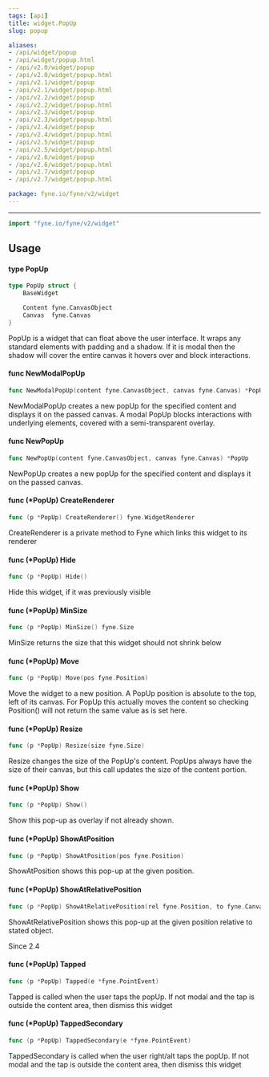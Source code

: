 ```yaml
---
tags: [api]
title: widget.PopUp
slug: popup

aliases:
- /api/widget/popup
- /api/widget/popup.html
- /api/v2.0/widget/popup
- /api/v2.0/widget/popup.html
- /api/v2.1/widget/popup
- /api/v2.1/widget/popup.html
- /api/v2.2/widget/popup
- /api/v2.2/widget/popup.html
- /api/v2.3/widget/popup
- /api/v2.3/widget/popup.html
- /api/v2.4/widget/popup
- /api/v2.4/widget/popup.html
- /api/v2.5/widget/popup
- /api/v2.5/widget/popup.html
- /api/v2.6/widget/popup
- /api/v2.6/widget/popup.html
- /api/v2.7/widget/popup
- /api/v2.7/widget/popup.html

package: fyne.io/fyne/v2/widget
---
```



---
```go
import "fyne.io/fyne/v2/widget"
```

## Usage

#### type PopUp

```go
type PopUp struct {
	BaseWidget

	Content fyne.CanvasObject
	Canvas  fyne.Canvas
}
```

PopUp is a widget that can float above the user interface. It wraps any standard elements with padding and a shadow. If it is modal then the shadow will cover the entire canvas it hovers over and block interactions.

#### func  NewModalPopUp

```go
func NewModalPopUp(content fyne.CanvasObject, canvas fyne.Canvas) *PopUp
```
NewModalPopUp creates a new popUp for the specified content and displays it on the passed canvas. A modal PopUp blocks interactions with underlying elements, covered with a semi-transparent overlay.

#### func  NewPopUp

```go
func NewPopUp(content fyne.CanvasObject, canvas fyne.Canvas) *PopUp
```
NewPopUp creates a new popUp for the specified content and displays it on the passed canvas.

#### func (*PopUp) CreateRenderer

```go
func (p *PopUp) CreateRenderer() fyne.WidgetRenderer
```
CreateRenderer is a private method to Fyne which links this widget to its renderer

#### func (*PopUp) Hide

```go
func (p *PopUp) Hide()
```
Hide this widget, if it was previously visible

#### func (*PopUp) MinSize

```go
func (p *PopUp) MinSize() fyne.Size
```
MinSize returns the size that this widget should not shrink below

#### func (*PopUp) Move

```go
func (p *PopUp) Move(pos fyne.Position)
```
Move the widget to a new position. A PopUp position is absolute to the top, left of its canvas. For PopUp this actually moves the content so checking Position() will not return the same value as is set here.

#### func (*PopUp) Resize

```go
func (p *PopUp) Resize(size fyne.Size)
```
Resize changes the size of the PopUp's content. PopUps always have the size of their canvas, but this call updates the size of the content portion.

#### func (*PopUp) Show

```go
func (p *PopUp) Show()
```
Show this pop-up as overlay if not already shown.

#### func (*PopUp) ShowAtPosition

```go
func (p *PopUp) ShowAtPosition(pos fyne.Position)
```
ShowAtPosition shows this pop-up at the given position.

#### func (*PopUp) ShowAtRelativePosition

```go
func (p *PopUp) ShowAtRelativePosition(rel fyne.Position, to fyne.CanvasObject)
```
ShowAtRelativePosition shows this pop-up at the given position relative to stated object.

Since 2.4

#### func (*PopUp) Tapped

```go
func (p *PopUp) Tapped(e *fyne.PointEvent)
```
Tapped is called when the user taps the popUp. If not modal and the tap is outside the content area, then dismiss this widget

#### func (*PopUp) TappedSecondary

```go
func (p *PopUp) TappedSecondary(e *fyne.PointEvent)
```
TappedSecondary is called when the user right/alt taps the popUp. If not modal and the tap is outside the content area, then dismiss this widget
